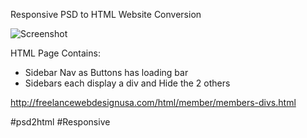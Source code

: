 Responsive PSD to HTML Website Conversion

![Screenshot](screenshot.png)

HTML Page Contains:
- Sidebar Nav as Buttons has loading bar
- Sidebars each display a div and Hide the 2 others

http://freelancewebdesignusa.com/html/member/members-divs.html

#psd2html #Responsive
